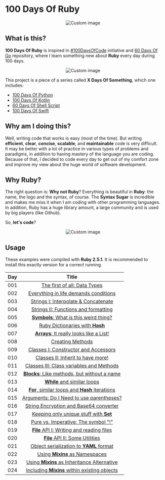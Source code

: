 # 100 Days Of Ruby

<p align="center">
  <img src="https://raw.github.com/marcosvbras/100-days-of-ruby/master/images/ruby.png" alt="Custom image"/>
</p>

## What is this?

**100 Days Of Ruby** is inspired in [#100DaysOfCode](https://medium.freecodecamp.org/join-the-100daysofcode-556ddb4579e4) initiative and [60 Days Of Go](https://github.com/cassiobotaro/60-days-of-go) repository, where I learn something new about **Ruby** every day during 100 days.

<p align="center">
  <img src="https://raw.github.com/marcosvbras/100-days-of-ruby/master/images/programming_languages.jpg" alt="Custom image"/>
</p>

This project is a piece of a series called **X Days Of Something**, which one includes:
-   [100 Days Of Python](https://github.com/marcosvbras/100-days-of-python)
-   [100 Days Of Kotlin](https://github.com/marcosvbras/100-days-of-kotlin)
-   [60 Days Of Shell Script](https://github.com/marcosvbras/60-days-of-shell-script)
-   [100 Days Of Swift](https://github.com/marcosvbras/100-days-of-swift)

## Why am I doing this?

Well, writing code that works is easy (most of the time). But writing **efficient**, **clear**, **concise**, **scalable**, and **maintainable** code is very difficult. It may be better with a lot of practice in various types of problems and paradigms, in addition to having mastery of the language you are coding. Because of that, I decided to code every day to get out of my comfort zone and improve my view about the huge world of software development.

## Why Ruby?

The right question is: **Why not Ruby**? Everything is beautiful in **Ruby**: the name, the logo and the syntax, of course. The **Syntax Sugar** is incredible and makes me miss it when I am coding with other programming languages. In addition, Ruby has a huge library amount, a large community and is used by big players (like Github).

So, **let's code**?

<p align="center">
  <img src="https://raw.github.com/marcosvbras/100-days-of-ruby/master/images/programming.gif" alt="Custom image"/>
</p>

## Usage

These examples were compiled with **Ruby 2.5.1**. It is recommended to install this exactly version for a correct running.

| Day | Title      |
| --- |:----------: |
| 001 | [The first of all: Data Types](days/day001/) |
| 002 | [Everything in life demands conditions](days/day002/) |
| 003 | [Strings I: Interpolate & Concatenate](days/day003/) |
| 004 | [Strings II: Functions and formatting](days/day004/) |
| 005 | [**Symbols**: What is this weird thing?](days/day005/) |
| 006 | [Ruby Dictionaries with **Hash**](days/day006/) |
| 007 | [**Arrays**: It really looks like a List!](days/day007/) |
| 008 | [Creating Methods](days/day008/) |
| 009 | [Classes I: Constructor and Accessors](days/day009/) |
| 010 | [Classes II: Inherit to have more!](days/day010/) |
| 011 | [Classes III: Class variables and Methods](days/day011/) |
| 012 | [**Blocks**: Like methods, but without a name](days/day012/) |
| 013 | [**While** and similar loops](days/day013/) |
| 014 | [**For**, similar loops and **Hash** iterations](days/day014/) |
| 015 | [Arguments: Do I Need to use parentheses?](days/day015/) |
| 016 | [String Encryption and Base64 converter](days/day016/) |
| 017 | [Keeping only unique stuff with **Set**](days/day017/) |
| 018 | [Pure vs. Imperative: The symbol "!"](days/day018/) |
| 019 | [**File** API I: Writing and reading files](days/day019/) |
| 020 | [**File** API II: Some Utilities](days/day020/) |
| 021 | [Object serialization to **YAML** format](days/day021/) |
| 022 | [Using **Mixins** as Namespaces](days/day022/) |
| 023 | [Using **Mixins** as Inheritance Alternative](days/day023/) |
| 024 | [Including **Mixins** within existing objects](days/day024/) |
